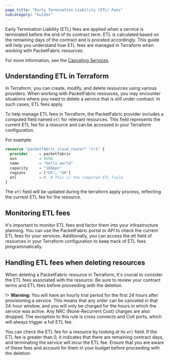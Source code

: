 ```yaml
---
page_title: "Early Termination Liability (ETL) Fees"
subcategory: "Guides"
---
```


Early Termination Liability (ETL) fees are applied when a service is terminated before the end of its contract term. ETL is calculated based on the remaining days of the contract and is prorated accordingly. This guide will help you understand how ETL fees are managed in Terraform when working with PacketFabric resources.

For more information, see the [Canceling Services](https://docs.packetfabric.com/billing/services/cancel/).

## Understanding ETL in Terraform

In Terraform, you can create, modify, and delete resources using various providers. When working with PacketFabric resources, you may encounter situations where you need to delete a service that is still under contract. In such cases, ETL fees apply.

To help manage ETL fees in Terraform, the PacketFabric provider includes a computed field named `etl` for relevant resources. This field represents the current ETL fee for a resource and can be accessed in your Terraform configuration.

For example:

```terraform
resource "packetfabric_cloud_router" "cr1" {
  provider     = packetfabric
  asn          = 4556
  name         = "hello world"
  capacity     = "10Gbps"
  regions      = ["US", "UK"]
  etl          = 0  # This is the computed ETL field
}
```

The `etl` field will be updated during the terraform apply process, reflecting the current ETL fee for the resource.

## Monitoring ETL fees

It's important to monitor ETL fees and factor them into your infrastructure planning. You can use the PacketFabric portal or API to check the current ETL fees for your services. Additionally, you can access the etl field of resources in your Terraform configuration to keep track of ETL fees programmatically.

## Handling ETL fees when deleting resources

When deleting a PacketFabric resource in Terraform, it's crucial to consider the ETL fees associated with the resource. Be sure to review your contract terms and ETL fees before proceeding with the deletion.

!> **Warning:** You will have an hourly trial period for the first 24 hours after provisioning a service. This means that any order can be canceled in that 24-hour window, and you will only be charged for the hours in which the service was active. Any NRC (None-Recurrent Cost) charges are also dropped. The exception to this rule is cross connects and Colt ports, which will always trigger a full ETL fee. 

You can check the ETL fee for a resource by looking at its `etl` field. If the ETL fee is greater than 0, it indicates that there are remaining contract days, and terminating the service will incur the ETL fee. Ensure that you are aware of these fees and account for them in your budget before proceeding with the deletion.
